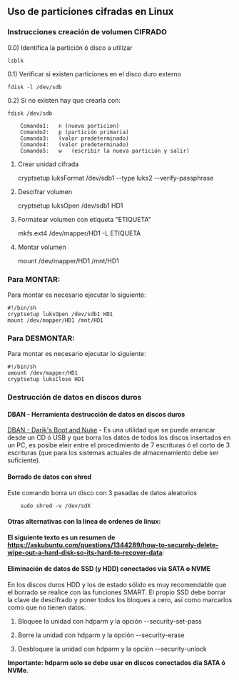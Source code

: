 ## Uso de particiones cifradas en Linux

### Instrucciones creación de volumen CIFRADO

0.0) Identifica la partición ó disco a utilizar

	lsblk

0.1) Verificar si existen particiones en el disco duro externo

	fdisk -l /dev/sdb

0.2) Si no existen hay que crearla con:

	fdisk /dev/sdb

		Comando1:	n (nueva particion)
		Comando2:	p (partición primaria)
		Comando3:	(valor predeterminado)
		Comando4:	(valor predeterminado)
		Comando5:	w	(escribir la nueva partición y salir)

1) Crear unidad cifrada

	cryptsetup luksFormat /dev/sdb1 --type luks2 --verify-passphrase 

2) Descifrar volumen

	cryptsetup luksOpen /dev/sdb1 HD1

3) Formatear volumen con etiqueta "ETIQUETA"

	mkfs.ext4 /dev/mapper/HD1 -L ETIQUETA

4) Montar volumen

	mount /dev/mapper/HD1 /mnt/HD1


### Para MONTAR:

Para montar es necesario ejecutar lo siguiente:

	#!/bin/sh
	cryptsetup luksOpen /dev/sdb1 HD1
	mount /dev/mapper/HD1 /mnt/HD1


### Para DESMONTAR:

Para montar es necesario ejecutar lo siguiente:

	#!/bin/sh
	umount /dev/mapper/HD1
	cryptsetup luksClose HD1

### Destrucción de datos en discos duros

#### DBAN - Herramienta destrucción de datos en discos duros

[DBAN - Darik's Boot and Nuke](https://sourceforge.net/projects/dban/) - Es una utilidad que se puede arrancar desde un CD ó USB y que borra los datos de todos los discos insertados en un PC, es posibe eleir entre el procedimiento de 7 escrituras ó el corto de 3 escrituras (que para los sistemas actuales de almacenamiento debe ser suficiente).

#### Borrado de datos con shred

Este comando borra un disco con 3 pasadas de datos aleatorios

		sudo shred -v /dev/sdX

		
#### Otras alternativas con la línea de ordenes de linux:

**El siguiente texto es un resumen de https://askubuntu.com/questions/1344289/how-to-securely-delete-wipe-out-a-hard-disk-so-its-hard-to-recover-data**:

#### Eliminación de datos de SSD (y HDD) conectados vía SATA o NVME

En los discos duros HDD y los de estado sólido es muy recomendable que el borrado se realice con las funciones SMART. El propio SSD debe borrar la clave de descifrado y poner todos los bloques a cero, así como marcarlos como que no tienen datos.

1. Bloquee la unidad con hdparm y la opción --security-set-pass

2. Borre la unidad con hdparm y la opción --security-erase

3. Desbloquee la unidad con hdparm y la opción --security-unlock

**Importante: hdparm solo se debe usar en discos conectados día SATA ó NVMe**.

